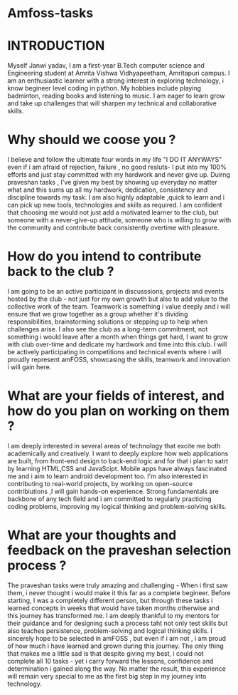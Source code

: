 # Amfoss-tasks
# INTRODUCTION
Myself Janwi yadav, I am a first-year B.Tech computer science and Engineering student at Amrita Vishwa Vidhyapeetham, Amritapuri campus. I am an enthusiastic learner with a strong interest in exploring technology, i know begineer level coding in python. My hobbies include playing badminton, reading books and listening to music. I am eager to learn grow and take up challenges that will sharpen my technical and collaborative skills.
# Why should we coose you ?
I believe and follow the ultimate four words in my life "I DO IT ANYWAYS" even if i am afraid of rejection, failure , no good resluts- I put into my 100% efforts and just stay committed with my hardwork and never give up. Duirng praveshan tasks , I've given my best by showing up everyday no matter what and this sums up all my hardwork, dedication, consistency and discipline towards my task. I am also highly adaptable ,quick to learn and i can pick up new tools, technologies and skills as required. I am confident that choosing me would not just add a motivated learner to the club, but someone with a never-give-up attitude, someone who is willing to grow with the community and contribute back consistently overtime with pleasure.
# How do you intend to contribute back to the club ?
I am going to be an active participant in discusssions, projects and events hosted by the club - not just for my own growth but also to add value to the collective work of the team. Teamwork is something i value deeply and i will ensure that we grow together as a group whether it's dividing responsibilities, brainstorming solutions or stepping up to help when challenges arise. I also see the club as a long-term commitment, not something i would leave after a month when things get hard, I want to grow with club over-time and dedicate my hardwork and time into this club. I will be actively participating in competitions and technical events where i will proudly represent amFOSS, showcasing the skills, teamwork and innovation i will gain here.
# What are your fields of interest, and how do you plan on working on them ?
I am deeply interested in several areas of technology that excite me both academically and creatively. I want to deeply explore how web applications are built, from front-end design to back-end logic and for that i plan to satrt by learning HTML,CSS and JavaScipt. Mobile apps have always fascinated me and i aim to learn android development too. I'm also interested in contributing to real-world projects, by working on open-source contribiutions ,I will gain hands-on experience. Strong fundamentals are backbone of any tech field and i am committed to regularly practicing coding problems, improving my logical thinking and problem-solving skills.
# What are your thoughts and feedback on the praveshan selection process ?
The praveshan tasks were truly amazing and challenging - When i first saw them, i never thought i would make it this far as a complete begineer. Before starting, I was a completely different person, but through these tasks i learned concepts in weeks that would have taken months otherwise and this journey has transformed me. I am deeply thankful to my mentors for their guidance and for designing such a process taht not only test skills but also teaches persistence, problem-solving and logical thinking skills. I sincerely hope to be selected in amFOSS , but even if i am not , i am proud of how much i have learned and grown during this journey. The only thing that makes me a little sad is that despite giving my best, i could not complete all 10 tasks - yet i carry forward the lessons, confidence and determination i gained along the way. No matter the result, this experience will remain very special to me as the first big step in my journey into technology.  
